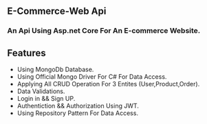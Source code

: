 ## E-Commerce-Web Api

### An Api Using Asp.net Core For An E-commerce Website.

## Features
* Using MongoDb Database.
* Using Official Mongo Driver For C# For Data Access.
* Applying All CRUD Operation For 3 Entites (User,Product,Order).
* Data Validations.
* Login in && Sign UP.
* Authentiction && Authorization Using JWT.
* Using Repository Pattern For Data Access.
